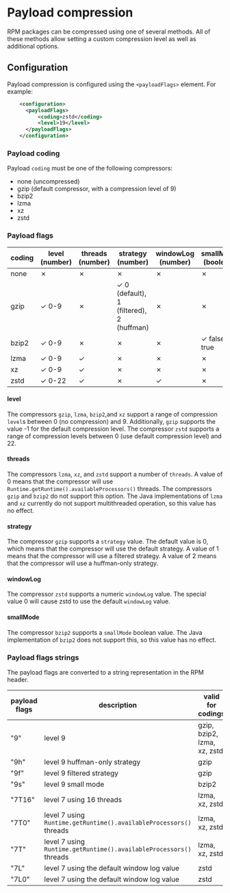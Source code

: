 # Payload compression

RPM packages can be compressed using one of several methods. All of these methods allow setting a custom
compression level as well as additional options.

## Configuration

Payload compression is configured using the `<payloadFlags>` element. For example:

```xml
    <configuration>
      <payloadFlags>
          <coding>zstd</coding>
          <level>19</level>
      </payloadFlags>
    </configuration>
```

### Payload coding

Payload `coding` must be one of the following compressors:

* none (uncompressed)
* gzip (default compressor, with a compression level of 9)
* bzip2
* lzma
* xz
* zstd

### Payload flags

| coding | level (number) | threads (number) | strategy (number)                              | windowLog (number) | smallMode (boolean) |
|--------|----------------|------------------|------------------------------------------------|--------------------|---------------------|
| none   | &cross;        | &cross;          | &cross;                                        | &cross;            | &cross;             |
| gzip   | &check; 0-9    | &cross;          | &check; 0 (default), 1 (filtered), 2 (huffman) | &cross;            | &cross;             |
| bzip2  | &check; 0-9    | &cross;          | &cross;                                        | &cross;            | &check; false, true |
| lzma   | &check; 0-9    | &check;          | &cross;                                        | &cross;            | &cross;             |
| xz     | &check; 0-9    | &check;          | &cross;                                        | &cross;            | &cross;             |
| zstd   | &check; 0-22   | &check;          | &cross;                                        | &check;            | &cross;             |

#### level

The compressors `gzip`, `lzma`, `bzip2`,and `xz` support a range of compression `level`s between 0 (no compression) and
9\. Additionally, `gzip` supports the value -1 for the default compression level. The compressor `zstd` supports a range
of compression levels between 0 (use default compression level) and 22.

#### threads

The compressors `lzma`, `xz`, and `zstd` support a number of `threads`. A value of 0 means that the compressor will use
`Runtime.getRuntime().availableProcessors()` threads. The compressors `gzip` and `bzip2` do not support this option.
The Java implementations of `lzma` and `xz` currently do not support multithreaded operation, so this value has no
effect.

#### strategy

The compressor `gzip` supports a `strategy` value. The default value is 0, which means that the compressor will
use the default strategy. A value of 1 means that the compressor will use a filtered strategy. A value of 2 means that
the compressor will use a huffman-only strategy.

#### windowLog

The compressor `zstd` supports a numeric `windowLog` value. The special value 0 will cause zstd to use the default
`windowLog` value.

#### smallMode

The compressor `bzip2` supports a `smallMode` boolean value. The Java implementation of `bzip2` does not support this,
so this value has no effect.

### Payload flags strings

 The payload flags are converted to a string representation in the RPM header.

| payload flags | description                                                        | valid for codings           |
|---------------|--------------------------------------------------------------------|-----------------------------|
| "9"           | level 9                                                            | gzip, bzip2, lzma, xz, zstd |
| "9h"          | level 9 huffman-only strategy                                      | gzip                        |
| "9f"          | level 9 filtered strategy                                          | gzip                        |
| "9s"          | level 9 small mode                                                 | bzip2                       |
| "7T16"        | level 7 using 16 threads                                           | lzma, xz, zstd              |
| "7T0"         | level 7 using `Runtime.getRuntime().availableProcessors()` threads | lzma, xz, zstd              |
| "7T"          | level 7 using `Runtime.getRuntime().availableProcessors()` threads | lzma, xz, zstd              |
| "7L"          | level 7 using the default window log value                         | zstd                        |
| "7L0"         | level 7 using the default window log value                         | zstd                        |
